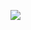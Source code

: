 ![](https://komarev.com/ghpvc/?username=Yash71&color=blueviolet&style=for-the-badge&label=VISITORS)
